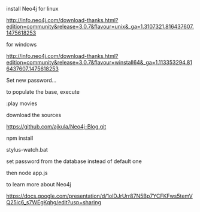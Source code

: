 install Neo4j for linux

http://info.neo4j.com/download-thanks.html?edition=community&release=3.0.7&flavour=unix&_ga=1.3107321.816437607.1475618253

for windows

http://info.neo4j.com/download-thanks.html?edition=community&release=3.0.7&flavour=winstall64&_ga=1.113353294.816437607.1475618253

Set new password...

to populate the base, execute

:play movies

download the sources

https://github.com/ajkula/Neo4j-Blog.git

npm install

stylus-watch.bat

set password from the database instead of default one

then node app.js


to learn more about Neo4j

https://docs.google.com/presentation/d/1olDJrUrr87N5Bp7YCFKFws5temVQ25ic6_s7WEgKqhg/edit?usp=sharing